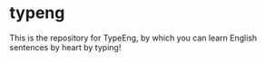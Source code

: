 # typeng
This is the repository for TypeEng, by which you can learn English sentences by heart by typing!
